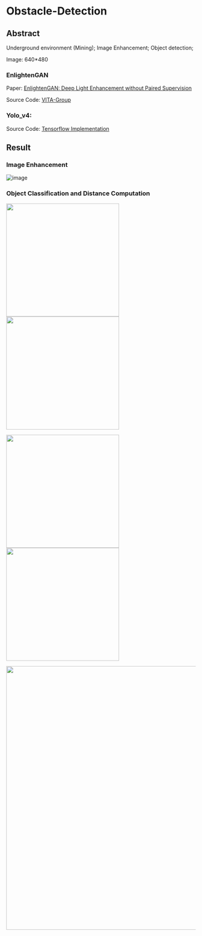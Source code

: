 # Obstacle-Detection
## Abstract 
Underground environment (Mining); Image Enhancement; Object detection;

Image: 640*480

### EnlightenGAN 
Paper: [EnlightenGAN: Deep Light Enhancement without Paired Supervision](https://arxiv.org/abs/1906.06972)

Source Code: [VITA-Group](https://github.com/VITA-Group/EnlightenGAN)

### Yolo_v4:
Source Code: [Tensorflow Implementation](https://github.com/hunglc007/tensorflow-yolov4-tflite)


## Result
### Image Enhancement
![image](https://user-images.githubusercontent.com/51788243/174878862-50a005cb-9506-42ce-b4fa-675f52dcb950.png)

### Object Classification and Distance Computation
<img src="https://user-images.githubusercontent.com/51788243/174688999-b674ef2b-6ef8-4836-a508-293be47d50eb.png" width="300"> <img src="https://user-images.githubusercontent.com/51788243/174689248-9d36574e-4757-4a34-b243-969b977afc38.png" width="300">

<img src="https://user-images.githubusercontent.com/51788243/174689291-23a5408f-95c1-4ce7-bb98-ed2b2df05296.png" width="300"> <img src="https://user-images.githubusercontent.com/51788243/174689297-2929ffb0-a68d-4fca-bf5e-b40fccd3679a.png" width="300">

<img src="https://user-images.githubusercontent.com/51788243/174690045-ce35772d-ad89-4ad6-bf89-5cfbaa2f51ab.png" width="700">



